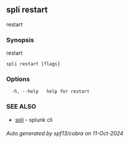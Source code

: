 ## spli restart

restart

### Synopsis

restart

```
spli restart [flags]
```

### Options

```
  -h, --help   help for restart
```

### SEE ALSO

* [spli](spli.md)	 - splunk cli

###### Auto generated by spf13/cobra on 11-Oct-2024
